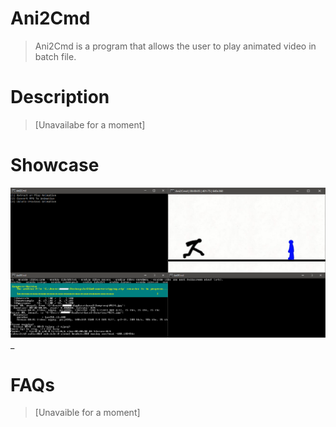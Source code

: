 # Ani2Cmd
>Ani2Cmd is a program that allows the user to play animated video in batch file.

# Description
>[Unavailabe for a moment]

# Showcase

![](.github/prev1.png)
_

# FAQs
>[Unavaible for a moment]
